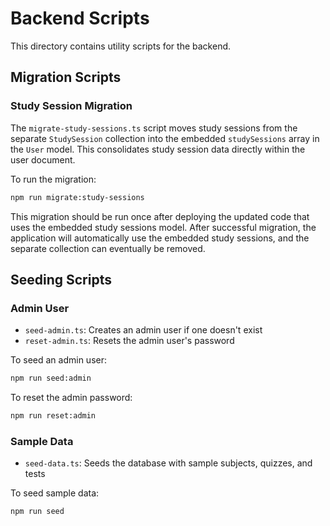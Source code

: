 # Backend Scripts

This directory contains utility scripts for the backend.

## Migration Scripts

### Study Session Migration

The `migrate-study-sessions.ts` script moves study sessions from the separate `StudySession` collection into the embedded `studySessions` array in the `User` model. This consolidates study session data directly within the user document.

To run the migration:

```bash
npm run migrate:study-sessions
```

This migration should be run once after deploying the updated code that uses the embedded study sessions model. After successful migration, the application will automatically use the embedded study sessions, and the separate collection can eventually be removed.

## Seeding Scripts

### Admin User

- `seed-admin.ts`: Creates an admin user if one doesn't exist
- `reset-admin.ts`: Resets the admin user's password

To seed an admin user:

```bash
npm run seed:admin
```

To reset the admin password:

```bash
npm run reset:admin
```

### Sample Data

- `seed-data.ts`: Seeds the database with sample subjects, quizzes, and tests

To seed sample data:

```bash
npm run seed
```